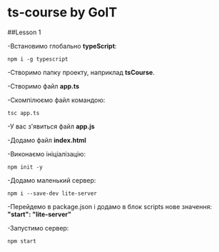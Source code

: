 # ts-course by GoIT

##Lesson 1

-Встановимо глобально **typeScript**:

`npm i -g typescript`

-Створимо папку проекту, наприклад **tsCourse**.

-Створимо файл **app.ts**

-Скомпілюємо файл командою:

`tsc app.ts`

-У вас з'явиться файл **app.js**

-Додамо файл **index.html**

-Виконаємо ініціалізацію:

`npm init -y`

-Додамо маленький сервер:

`npm i --save-dev lite-server`

-Перейдемо в package.json і додамо в блок scripts нове значення: **"start": "lite-server"**

-Запустимо сервер:

`npm start`
